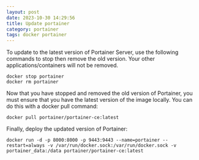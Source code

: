 ```yaml
---
layout: post
date: 2023-10-30 14:29:56
title: Update portainer
category: portainer
tags: docker portainer
---
```


To update to the latest version of Portainer Server, use the following commands to stop then remove the old version. Your other applications/containers will not be removed.

```
docker stop portainer
docker rm portainer
```
Now that you have stopped and removed the old version of Portainer, you must ensure that you have the latest version of the image locally. You can do this with a docker pull command:

```
docker pull portainer/portainer-ce:latest
```

Finally, deploy the updated version of Portainer:

```
docker run -d -p 8000:8000 -p 9443:9443 --name=portainer --restart=always -v /var/run/docker.sock:/var/run/docker.sock -v portainer_data:/data portainer/portainer-ce:latest
```
